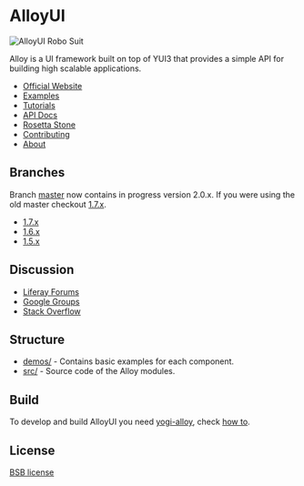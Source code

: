 # AlloyUI

![AlloyUI Robo Suit](http://f.cl.ly/items/292d3K0l3j221n3m0V0D/Alloy-Robo-Suit.jpg)

Alloy is a UI framework built on top of YUI3 that provides a simple API for building high scalable applications.

* [Official Website](http://alloyui.com/)
* [Examples](http://alloyui.com/examples/)
* [Tutorials](http://alloyui.com/tutorials/)
* [API Docs](http://alloyui.com/api/)
* [Rosetta Stone](http://alloyui.com/rosetta-stone/)
* [Contributing](http://alloyui.com/contributing/)
* [About](http://alloyui.com/about/)

## Branches

Branch [master](https://github.com/liferay/alloy-ui/tree/master) now contains in progress version 2.0.x. If you were using the old master checkout [1.7.x](https://github.com/liferay/alloy-ui/tree/1.7.x).

* [1.7.x](https://github.com/liferay/alloy-ui/tree/1.7.x)
* [1.6.x](https://github.com/liferay/alloy-ui/tree/1.6.x)
* [1.5.x](https://github.com/liferay/alloy-ui/tree/1.5.x)


## Discussion

* [Liferay Forums](http://www.liferay.com/community/forums/-/message_boards/category/8409523)
* [Google Groups](https://groups.google.com/forum/?fromgroups#!forum/alloyui)
* [Stack Overflow](http://stackoverflow.com/questions/tagged/alloy-ui)

## Structure

* [demos/](https://github.com/liferay/alloy-ui/tree/master/demos) - Contains basic examples for each component.
* [src/](https://github.com/liferay/alloy-ui/tree/master/src) - Source code of the Alloy modules.

## Build

To develop and build AlloyUI you need [yogi-alloy](https://github.com/liferay/yogi-alloy), check [how to](https://github.com/liferay/yogi-alloy#1-alloyui).

## License

[BSB license](https://github.com/liferay/alloy-ui/blob/master/LICENSE.md)